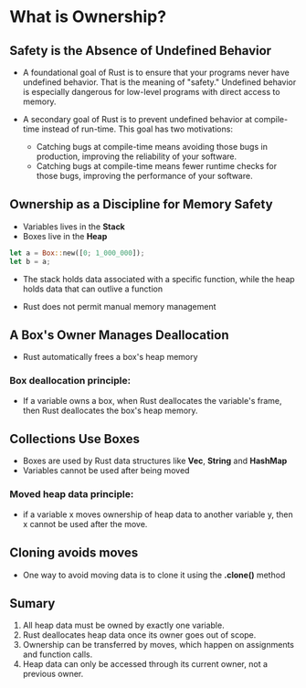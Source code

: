 # What is Ownership?

## Safety is the Absence of Undefined Behavior
* A foundational goal of Rust is to ensure that your programs never have undefined behavior. That is the meaning of "safety." Undefined behavior is especially dangerous for low-level programs with direct access to memory.

* A secondary goal of Rust is to prevent undefined behavior at compile-time instead of run-time. This goal has two motivations:
    - Catching bugs at compile-time means avoiding those bugs in production, improving the reliability of your software.
    - Catching bugs at compile-time means fewer runtime checks for those bugs, improving the performance of your software.

## Ownership as a Discipline for Memory Safety
* Variables lives in the __Stack__
* Boxes live in the __Heap__

```rust
let a = Box::new([0; 1_000_000]);
let b = a;

```

* The stack holds data associated with a specific function, while the heap holds data that can outlive a function

* Rust does not permit manual memory management

## A Box's Owner Manages Deallocation
* Rust automatically frees a box's heap memory

### Box deallocation principle:
- If a variable owns a box, when Rust deallocates the variable's frame, then Rust deallocates the box's heap memory.

## Collections Use Boxes
* Boxes are used by Rust data structures like __Vec__, __String__ and __HashMap__
* Variables cannot be used after being moved

### Moved heap data principle:
* if a variable x moves ownership of heap data to another variable y, then x cannot be used after the move.

## Cloning avoids moves
* One way to avoid moving data is to clone it using the __.clone()__ method

## Sumary
1. All heap data must be owned by exactly one variable.
2. Rust deallocates heap data once its owner goes out of scope.
3. Ownership can be transferred by moves, which happen on assignments and function calls.
4. Heap data can only be accessed through its current owner, not a previous owner.
